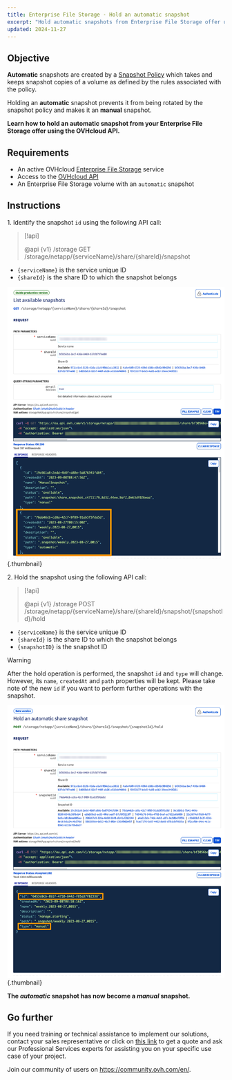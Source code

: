 ```yaml
---
title: Enterprise File Storage - Hold an automatic snapshot
excerpt: "Hold automatic snapshots from Enterprise File Storage offer using the OVHcloud API"
updated: 2024-11-27
---
```


## Objective 

**Automatic** snapshots are created by a [Snapshot Policy](/pages/storage_and_backup/file_storage/enterprise_file_storage/netapp_snapshot_policy) which takes and keeps snapshot copies of a volume as defined by the rules associated with the policy.

Holding an **automatic** snapshot prevents it from being rotated by the snapshot policy and makes it an **manual** snapshot.

**Learn how to hold an automatic snapshot from your Enterprise File Storage offer using the OVHcloud API.**

## Requirements

- An active OVHcloud [Enterprise File Storage](/links/storage/enterprise-file-storage) service
- Access to the [OVHcloud API](/links/api)
- An Enterprise File Storage volume with an `automatic` snapshot

## Instructions

1\. Identify the snapshot `id` using the following API call:

> [!api]
>
> @api {v1} /storage GET /storage/netapp/{serviceName}/share/{shareId}/snapshot
>

- `{serviceName}` is the service unique ID
- `{shareId}` is the share ID to which the snapshot belongs

![HoldSnapshot](images/hold_snapshot_step_1.png){.thumbnail}

2\. Hold the snapshot using the following API call: 

> [!api]
>
> @api {v1} /storage POST /storage/netapp/{serviceName}/share/{shareId}/snapshot/{snapshotId}/hold

- `{serviceName}` is the service unique ID
- `{shareId}` is the share ID to which the snapshot belongs
- `{snapshotID}` is the snapshot ID

> [!warning]
>
> After the hold operation is performed, the snapshot `id` and `type`  will change. However, its `name`, `createdAt` and `path` properties will be kept.
> Please take note of the new `id` if you want to perform further operations with the snapshot.

![RevertSnapshot](images/hold_snapshot_step_2.png){.thumbnail}

**The *automatic* snapshot has now become a *manual* snapshot.**

## Go further

If you need training or technical assistance to implement our solutions, contact your sales representative or click on [this link](https://www.ovhcloud.com/asia/professional-services/) to get a quote and ask our Professional Services experts for assisting you on your specific use case of your project.

Join our community of users on <https://community.ovh.com/en/>.